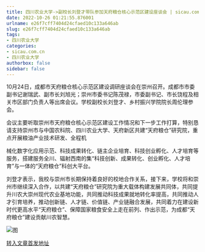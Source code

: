 ```yaml
---
title: 四川农业大学->副校长刘登才带队参加天府粮仓核心示范区建设座谈会 | sicau.com.cn
date: 2022-10-26 01:21:55.876001
urlname: e26f7cff7404d24cfaed10c133a646ab
slug: e26f7cff7404d24cfaed10c133a646ab
tags: 
- 四川农业大学
categories:
- sicau.com.cn
- 四川农业大学
authorbox: false
sidebar: false
---
```

10月24日，成都市天府粮仓核心示范区建设调研座谈会在崇州召开。成都市市委副书记谢瑞武、副市长刘旭光；崇州市委书记陈茂禄，市委副书记、市长饶程及相关市区部门负责人等出席会议。学校副校长刘登才、乡村振兴学院院长周伦理参会。

会议主要听取崇州市天府粮仓核心示范区建设工作情况和下一步工作打算，特别恳请支持崇州市与中国农科院、四川农业大学、天府新区共建“天府粮仓”研究院，重点开展粮油产业技术研发、全程机
<!--more-->
械化数字化应用示范、科技成果转化、链主企业培育、科技创业孵化、人才培育等服务，搭建服务全川、辐射西南的集“科技创新、成果转化、创业孵化、人才培育”与一体的“天府粮仓”科创大平台。

刘登才表示，我校与崇州市长期保持着良好的校地合作关系，接下来，学校将和崇州市继续深入合作，以共建“天府粮仓”研究院为重大载体构建发展共同体，共同提升川农大崇州现代农业基地功能，共同推动科技成果就地转化率提高，共同推动人才引育培养，推动创新链、人才链、价值链、产业链融合发展，共同着力在建设新时代更高水平“天府粮仓”、保障国家粮食安全上走在前列、作出示范，为成都“天府粮仓”建设贡献川农智慧。

![图](https://news.sicau.edu.cn/__local/0/4C/4F/A109192BECD263E738EF08CE077_24555DE6_32FFB.jpg)

[转入文章首发地址](https://news.sicau.edu.cn/info/1078/69939.htm)